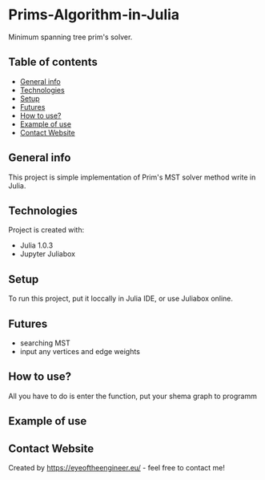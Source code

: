 # Prims-Algorithm-in-Julia

Minimum spanning tree prim's solver.

## Table of contents
* [General info](#general-info)
* [Technologies](#technologies)
* [Setup](#setup)
* [Futures](#futures)
* [How to use?](#how-to-use)
* [Example of use](#example-of-use)
* [Contact Website](#contact-website)


## General info
This project is simple implementation of Prim's MST solver method write in Julia.
	
## Technologies
Project is created with:
* Julia 1.0.3
* Jupyter Juliabox

	
## Setup
To run this project, put it loccally in Julia IDE, or use Juliabox online.

## Futures
* searching MST
* input any vertices and edge weights

## How to use?
All you have to do is enter the function, put your shema graph to programm

## Example of use



## Contact Website
Created by https://eyeoftheengineer.eu/ - feel free to contact me!
